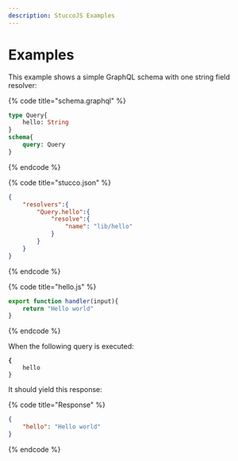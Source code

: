 ```yaml
---
description: StuccoJS Examples
---
```


# Examples

This example shows a simple GraphQL schema with one string field resolver:

{% code title="schema.graphql" %}
```graphql
type Query{
    hello: String
}
schema{
    query: Query
}
```
{% endcode %}

{% code title="stucco.json" %}
```json
{
    "resolvers":{
        "Query.hello":{
            "resolve":{
                "name": "lib/hello"
            }
        }
    }
}
```
{% endcode %}

{% code title="hello.js" %}
```typescript
export function handler(input){
    return "Hello world"
}
```
{% endcode %}

When the following query is executed:

<pre class="language-graphql" data-title="GraphQL query"><code class="lang-graphql"><strong>{
</strong>    hello
}</code></pre>

It should yield this response:

{% code title="Response" %}
```json
{
    "hello": "Hello world"
}
```
{% endcode %}

